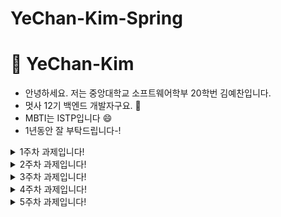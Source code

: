 # YeChan-Kim-Spring

# :pushpin: YeChan-Kim

- 안녕하세요. 저는 중앙대학교 소프트웨어학부 20학번 김예찬입니다.
- 멋사 12기 백엔드 개발자구요. :lion:
- MBTI는 ISTP입니다 :smile:
- 1년동안 잘 부탁드립니다-!

<details>
<summary>1주차 과제입니다!</summary>
<div markdown="1">

  - "/health" 엔드포인트로 health check를 하는 모습입니다.
  <img width="676" alt="image" src="https://github.com/user-attachments/assets/6d9d079b-59ee-4fc8-9b82-fb7eb8099f15">


  - 동작 flow diagram 그리기
  <img width="600" alt="image" src="https://github.com/user-attachments/assets/473b61a9-ac66-4c94-bf3c-be6d38025c5e">

</div>
</details>


<details>
<summary>2주차 과제입니다!</summary>
<div markdown="1">

- <스탠다드 과제> table이 잘 생성된 모습
  <img width="697" alt="image" src="https://github.com/user-attachments/assets/b62d0a2a-3ef2-4bdd-98ec-3485f0ea9ad0">

</div>
</details>

<details>
<summary>3주차 과제입니다!</summary>
<div markdown="1">

- <실습> 세션 중 실습한 페이징 코드 데이터 넣어서 실행 결과 확인해보기

  <img width="194" alt="image" src="https://github.com/user-attachments/assets/2c573f32-47bb-412c-951b-bfdb3e99c060">

- <스탠다드 과제> 1. Member의 나이가 20 이상인 경우만 조회하고, 이름을 기준으로 오름차순 정렬된 페이징 결과를 반환하는 로직을 작성하세요.
  
  <img width="250" alt="image" src="https://github.com/user-attachments/assets/6fe01b5c-499e-45a3-bca6-e9d9c49e1e7a">


- <스탠다드 과제> 2. Member의 이름이 주어진 값으로 시작하는 경우만 필터링하고, 페이징된 결과를 반환하세요.

  <img width="263" alt="image" src="https://github.com/user-attachments/assets/6d07abf8-3cfa-4bb8-8662-30d8a7e359ee">


</div>
</details>

<details>
<summary>4주차 과제입니다!</summary>
<div markdown="1">

- <실습> Create

  <img width="659" alt="image" src="https://github.com/user-attachments/assets/6f7c3af2-ebf7-4bed-927c-9eb1835fee68">

- <실습> Read

  <img width="673" alt="image" src="https://github.com/user-attachments/assets/532e1819-345b-416c-a5ed-f55416e415ef">

- <스탠다드 과제> 1. Update

  <img width="650" alt="image" src="https://github.com/user-attachments/assets/038f1f49-b927-40ba-b8e4-23f9350a73fb">

- <스탠다드 과제> 2. Delete

  <img width="674" alt="image" src="https://github.com/user-attachments/assets/a958636c-b4cc-487f-b0f5-510a624427f7">

</div>
</details>

<details>
<summary>5주차 과제입니다!</summary>
<div markdown="1">

- <실습> email까지 입력

  <img width="916" alt="image" src="https://github.com/user-attachments/assets/c58d333c-9193-4c94-afcb-80ffaf15f195">

- <실습> datagrip에서 확인된 모습

  <img width="674" alt="image" src="https://github.com/user-attachments/assets/17b4fcad-2a03-47b4-909e-7b6e2da50ff7">

- <실습> 이메일 중복일 때 username만 바꾸는 모습

  <img width="998" alt="image" src="https://github.com/user-attachments/assets/f2126c87-f310-4c54-b4e5-4c5cbdcacb52">
 
</div>
</details>
